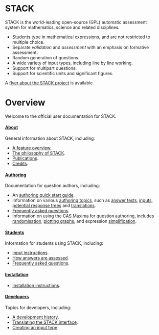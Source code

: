 # STACK

STACK is the world-leading open-source (GPL) automatic assessment system for mathematics, science and related disciplines.

* Students type in mathematical expressions, and are not restricted to multiple choice.
* Separate _validation_ and _assessment_ with an emphasis on formative assessment.
* Random generation of questions.
* A wide variety of input types, including line by line working.
* Support for multipart questions.
* Support for scientific units and significant figures.

A [flyer about the STACK project](%CONTENT/2018-STACK.pdf) is available.

# Overview #

Welcome to the official user documentation for STACK.

#### [**About**](About/index.md)

General information about STACK, including:

* [A feature overview](About/index.md).
* [The philosophy of STACK](About/The_philosophy_of_STACK.md).
* [Publications](About/Publications.md).
* [Credits](About/Credits.md).

#### [**Authoring**](Authoring/index.md)

Documentation for question authors, including:

* An [authoring quick start guide](Authoring/Authoring_quick_start.md).
* Information on various [authoring topics](Authoring/index.md), such as [answer tests](Authoring/Answer_tests.md), [inputs](/Authoring/Inputs.md), [potential response trees](Authoring/Potential_response_trees.md) and [translations](Authoring/Languages.md).
* [Frequently asked questions](Authoring/Author_FAQ.md).
* Information on using the [CAS Maxima](CAS/index.md) for question authoring, includes [randomisation](CAS/Random.md), [plotting graphs](CAS/Plots.md), and expression [simplification](CAS/Simplification.md).

#### [**Students**](Students/index.md)

Information for students using STACK, including:

* [Input instructions](Students/Answer_input.md).
* [How answers are assessed](Students/Answer_assessment.md).
* [Frequently asked questions](Students/FAQ.md).

#### [**Installation**](Installation/index.md)

* [Installation instructions](Installation/index.md).

#### **[Developers](Developer/index.md)**

Topics for developers, including:

* [A development history](Developer/Development_history.md).
* [Translating the STACK interface](Developer/Language_packs.md).
* [Creating an input type](Developer/Creating_an_input_type.md).